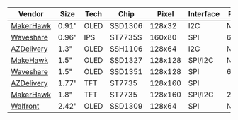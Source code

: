 

Vendor           | Size  | Tech | Chip       | Pixel   | Interface  | RGB   | Price  | Comment
-----------------|-------|------|------------|---------|------------|-------|--------|----------
[MakerHawk][04]  | 0.91" | OLED | SSD1306    | 128x32  | I2C        | No    | 3.5    |
[Waveshare][09]  | 0.96" | IPS  | ST7735S    | 160x80  | SPI        | 65k   | 14     | PH2.0
[AZDelivery][03] | 1.3"  | OLED | SSH1106    | 128x64  | I2C        | No    | 7.5    |
[MakeHawk][01]   | 1.5"  | OLED | SSD1327    | 128x128 | SPI/I2C    | No    | 19     |
[Waveshare][02]  | 1.5"  | OLED | SSD1351    | 128x128 | SPI        | 65k   | 21     |
[AZDelivery][05] | 1.77" | TFT  | ST7735     | 128x160 | SPI        |       | 8      |
[MakerHawk][07]  | 1.8"  | TFT  | ST7735     | 128x160 | SPI/I2C    | 262k  | 11     |
[Walfront][06]   | 2.42" | OLED | SSD1309    | 128x64  | SPI        | No    | 30     |

[01]: https://www.amazon.de/MakerHawk-OLED-Anzeigemodul-16-Bit-Graustufe-I2C-Schnittstelle-IoT-Funktionen-As-Shown/dp/B07BDMG2DK
[02]: https://www.amazon.de/Waveshare-1-5inch-RGB-OLED-Module/dp/B07DB5YFGW
[03]: https://www.amazon.de/dp/B078J78R45/ref=psdc_1626220031_t2_B07DB5YFGW
[04]: https://www.amazon.de/MakerHawk-Anzeigemodul-SSD1306-Bildschirm-Treiber/dp/B076BJZ42H
[05]: https://www.amazon.de/AZDelivery-TFT-Display-128x160-Pixeln-Arduino/dp/B07FYCKYP1
[06]: https://www.amazon.de/Display-Modul-Arduino-SSD1309-Schnittstelle/dp/B07GVDRQLZ
[07]: https://www.amazon.de/MakerHawk-TFT-LCD-Bildschirm-8-Zoll-I2C-Grafik-Farbbildschirm-LCD-Anzeigemodul-Port-Modul-Rahmenspeicher/dp/B07N6FQ5XW
[08]: https://www.amazon.de/AptoFun-Touchdisplay-Arduino-Mega2560-Mega1280/dp/B00YQ08U70
[09]: https://www.amazon.de/Waveshare-0-96inch-LCD-Module-Resolution/dp/B07M9R4VN7
